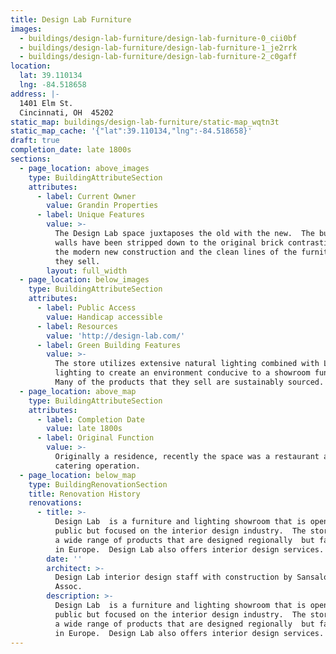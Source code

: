 ```yaml
---
title: Design Lab Furniture
images:
  - buildings/design-lab-furniture/design-lab-furniture-0_cii0bf
  - buildings/design-lab-furniture/design-lab-furniture-1_je2rrk
  - buildings/design-lab-furniture/design-lab-furniture-2_c0gaff
location:
  lat: 39.110134
  lng: -84.518658
address: |-
  1401 Elm St.
  Cincinnati, OH  45202
static_map: buildings/design-lab-furniture/static-map_wqtn3t
static_map_cache: '{"lat":39.110134,"lng":-84.518658}'
draft: true
completion_date: late 1800s
sections:
  - page_location: above_images
    type: BuildingAttributeSection
    attributes:
      - label: Current Owner
        value: Grandin Properties
      - label: Unique Features
        value: >-
          The Design Lab space juxtaposes the old with the new.  The building
          walls have been stripped down to the original brick contrasting with
          the modern new construction and the clean lines of the furniture that
          they sell.
        layout: full_width
  - page_location: below_images
    type: BuildingAttributeSection
    attributes:
      - label: Public Access
        value: Handicap accessible
      - label: Resources
        value: 'http://design-lab.com/'
      - label: Green Building Features
        value: >-
          The store utilizes extensive natural lighting combined with LED
          lighting to create an environment conducive to a showroom function. 
          Many of the products that they sell are sustainably sourced.
  - page_location: above_map
    type: BuildingAttributeSection
    attributes:
      - label: Completion Date
        value: late 1800s
      - label: Original Function
        value: >-
          Originally a residence, recently the space was a restaurant and
          catering operation.
  - page_location: below_map
    type: BuildingRenovationSection
    title: Renovation History
    renovations:
      - title: >-
          Design Lab  is a furniture and lighting showroom that is open to the
          public but focused on the interior design industry.  The store offers
          a wide range of products that are designed regionally  but fabricated
          in Europe.  Design Lab also offers interior design services.
        date: ''
        architect: >-
          Design Lab interior design staff with construction by Sansalone &
          Assoc.
        description: >-
          Design Lab  is a furniture and lighting showroom that is open to the
          public but focused on the interior design industry.  The store offers
          a wide range of products that are designed regionally  but fabricated
          in Europe.  Design Lab also offers interior design services.
---
```


